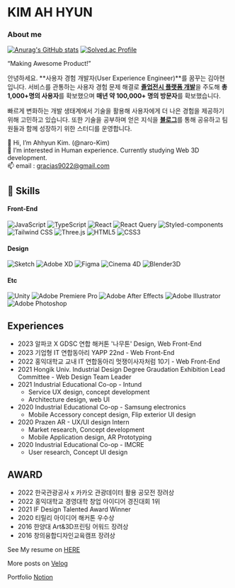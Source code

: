 # KIM AH HYUN

### About me
  
[![Anurag's GitHub stats](https://github-readme-stats.vercel.app/api?username=naro-Kim&hide=stars&show_icons=true&title_color=2e8bf7&bg_color=161b22&border_color=1d1d1d&icon_color=2e8bf7&text_color=fefefe)](https://github.com/anuraghazra/github-readme-stats)
[![Solved.ac
Profile](http://mazassumnida.wtf/api/generate_badge?boj=naro_kim)](https://solved.ac/naro_kim)


“Making Awesome Product!”

안녕하세요. **사용자 경험 개발자(User Experience Engineer)**를 꿈꾸는 김아현입니다. 서비스를 관통하는 사용자 경험 문제 해결로 [**졸업전시 플랫폼 개발**](http://hongik-id-degreeshow2021.com/)을 주도해 **총 1,000+명의 사용자**를 확보했으며 **매년 약 100,000+ 명의 방문자**를 확보했습니다.

빠르게 변화하는 개발 생태계에서 기술을 활용해 사용자에게 더 나은 경험을 제공하기 위해 고민하고 있습니다. 또한 기술을 공부하며 얻은 지식을 [**블로그**](https://velog.io/@naro-kim/posts)를 통해 공유하고 팀원들과 함께 성장하기 위한 스터디를 운영합니다.

👋 Hi, I’m Ahhyun Kim. (@naro-Kim)  
👀 I’m interested in Human experience. Currently studying Web 3D development.   
📫 email : gracias9022@gmail.com

:floppy_disk: Skills
-
#### Front-End
![JavaScript](https://img.shields.io/badge/JavaScript-F7DF1E.svg?&style=for-the-badge&logo=JavaScript&logoColor=1d1d1d)
![TypeScript](https://img.shields.io/badge/TypeScript-3178C6.svg?&style=for-the-badge&logo=TypeScript&logoColor=white)
![React](https://img.shields.io/badge/React-61DAFB.svg?&style=for-the-badge&logo=React&logoColor=1d1d1d)
![React Query](https://img.shields.io/badge/ReactQuerys-FF4154.svg?&style=for-the-badge&logo=ReactQuery&logoColor=white)
![Styled-components](https://img.shields.io/badge/styledComponents-DB7093.svg?&style=for-the-badge&logo=styled-components&logoColor=white)
![Tailwind CSS](https://img.shields.io/badge/TailwindCSS-06B6D4.svg?&style=for-the-badge&logo=TailwindCSS&logoColor=white)
![Three.js](https://img.shields.io/badge/Three.js-000000.svg?&style=for-the-badge&logo=Node.js&logoColor=white)
![HTML5](https://img.shields.io/badge/HTML5-E34F26.svg?&style=for-the-badge&logo=HTML5&logoColor=white)
![CSS3](https://img.shields.io/badge/CSS3-1572B6.svg?&style=for-the-badge&logo=CSS3&logoColor=white)

#### Design
![Sketch](https://img.shields.io/badge/Sketch-ea6c00.svg?&style=for-the-badge&logo=Sketch&logoColor=white)
![Adobe XD](https://img.shields.io/badge/Adobe%20XD-F75eee.svg?&style=for-the-badge&logo=Adobe%20XD&logoColor=white)
![Figma](https://img.shields.io/badge/Figma-1D1D1D.svg?&style=for-the-badge&logo=Figma&logoColor=white)
![Cinema 4D](https://img.shields.io/badge/Cinema%204D-011A6A.svg?&style=for-the-badge&logo=Cinema%204D&logoColor=white)
![Blender3D](https://img.shields.io/badge/Blender_3D-F5792A.svg?&style=for-the-badge&logo=Blender&logoColor=white)

#### Etc
![Unity](https://img.shields.io/badge/Unity-FFFFFF.svg?&style=for-the-badge&logo=Unity&logoColor=black)
![Adobe Premiere Pro](https://img.shields.io/badge/Adobe%20Premiere%20Pro-000058.svg?&style=for-the-badge&logo=Adobe%20Premiere%20Pro&logoColor=white)
![Adobe After Effects](https://img.shields.io/badge/Adobe%20After%20Effects-9999FF.svg?&style=for-the-badge&logo=Adobe%20After%20Effects&logoColor=white)
![Adobe Illustrator](https://img.shields.io/badge/Adobe%20Illustrator-FF9A00.svg?&style=for-the-badge&logo=Adobe%20Illustrator&logoColor=white)
![Adobe Photoshop](https://img.shields.io/badge/Adobe%20Photoshop-31A8FF.svg?&style=for-the-badge&logo=Adobe%20Illustrator&logoColor=white)


Experiences 
-
- 2023 알파코 X GDSC 연합 해커톤 '나무톤' Design, Web Front-End
- 2023 기업형 IT 연합동아리 YAPP 22nd - Web Front-End
- 2022 홍익대학교 교내 IT 연합동아리 멋쟁이사자처럼 10기 - Web Front-End
- 2021 Hongik Univ. Industrial Design Degree Graudation Exhibition Lead Committee - Web Design Team Leader
- 2021 Industrial Educational Co-op - Intund 
  - Service UX design, concept development
  - Architecture design, web UI
- 2020 Industrial Educational Co-op - Samsung electronics
  - Mobile Accessory concept design, Flip exterior UI design  
- 2020 Prazen AR - UX/UI design Intern
  - Market research, Concept development
  - Mobile Application design, AR Prototyping 
- 2020 Industrial Educational Co-op - IMCRE
  - User research, Concept UI design  

AWARD
-
- 2022 한국관광공사 x 카카오 관광데이터 활용 공모전 장려상
- 2022 홍익대학교 경영대학 창업 아이디어 경진대회 1위
- 2021 IF Design Talented Award Winner
- 2020 티릴리 아이디어 해커톤 우수상
- 2016 한양대 Art&3D프린팅 어워드 장려상
- 2016 창의융합디자인교육캠프 장려상

See My resume on [HERE](https://file.notion.so/f/f/a9c81c00-b4eb-48e8-8eaa-673f47419327/b19b3716-6417-48d2-b682-97d1be0af779/%E1%84%89%E1%85%A1%E1%84%8B%E1%85%AD%E1%86%BC%E1%84%8C%E1%85%A1_%E1%84%8C%E1%85%AE%E1%86%BC%E1%84%89%E1%85%B5%E1%86%B7_%E1%84%80%E1%85%A2%E1%84%87%E1%85%A1%E1%86%AF%E1%84%8C%E1%85%A1_%E1%84%80%E1%85%B5%E1%86%B7%E1%84%8B%E1%85%A1%E1%84%92%E1%85%A7%E1%86%AB%E1%84%8B%E1%85%B5%E1%86%B8%E1%84%82%E1%85%B5%E1%84%83%E1%85%A1.pdf?id=4087d859-e727-4476-801b-fc3f541dc96c&table=block&spaceId=a9c81c00-b4eb-48e8-8eaa-673f47419327&expirationTimestamp=1704729600000&signature=osPrRmOI2lx3cD90bzkhhtkdhhSv6yzHZFuvi-I7C2M&downloadName=%E1%84%89%E1%85%A1%E1%84%8B%E1%85%AD%E1%86%BC%E1%84%8C%E1%85%A1+%E1%84%8C%E1%85%AE%E1%86%BC%E1%84%89%E1%85%B5%E1%86%B7+%E1%84%80%E1%85%A2%E1%84%87%E1%85%A1%E1%86%AF%E1%84%8C%E1%85%A1+%E1%84%80%E1%85%B5%E1%86%B7%E1%84%8B%E1%85%A1%E1%84%92%E1%85%A7%E1%86%AB%E1%84%8B%E1%85%B5%E1%86%B8%E1%84%82%E1%85%B5%E1%84%83%E1%85%A1.pdf) 

More posts on [Velog](https://velog.io/@naro-kim)

Portfolio [Notion](https://ahkkim.notion.site/naro-Kim-45a976f147d541018b526390517b6aff?pvs=4)

<!---
naro-Kim/naro-Kim is a ✨ special ✨ repository because its `README.md` (this file) appears on your GitHub profile.
You can click the Preview link to take a look at your changes.
--->
